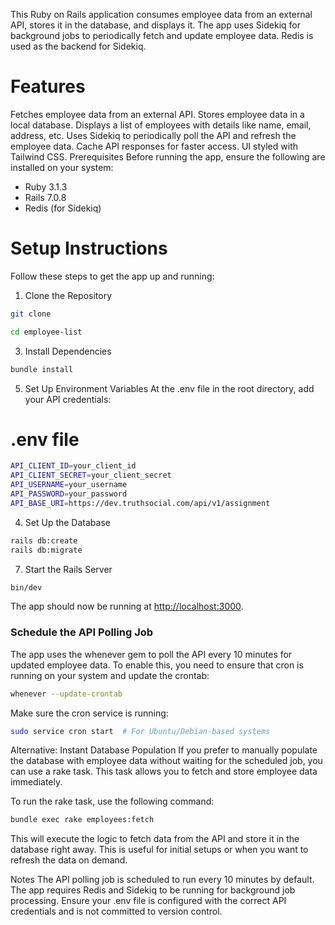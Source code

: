 This Ruby on Rails application consumes employee data from an external API, stores it in the database, and displays it. The app uses Sidekiq for background jobs to periodically fetch and update employee data. Redis is used as the backend for Sidekiq.

# Features
Fetches employee data from an external API.
Stores employee data in a local database.
Displays a list of employees with details like name, email, address, etc.
Uses Sidekiq to periodically poll the API and refresh the employee data.
Cache API responses for faster access.
UI styled with Tailwind CSS.
Prerequisites
Before running the app, ensure the following are installed on your system:

* Ruby 3.1.3
* Rails 7.0.8
* Redis (for Sidekiq)
# Setup Instructions
  
Follow these steps to get the app up and running:

1. Clone the Repository
```bash
git clone
```
```bash
cd employee-list
```
3. Install Dependencies
```bash
bundle install
```
5. Set Up Environment Variables
At the .env file in the root directory, add your API credentials:

# .env file
```bash
API_CLIENT_ID=your_client_id
API_CLIENT_SECRET=your_client_secret
API_USERNAME=your_username
API_PASSWORD=your_password
API_BASE_URI=https://dev.truthsocial.com/api/v1/assignment
```
4. Set Up the Database
```bash
rails db:create
rails db:migrate
```
7. Start the Rails Server
```bash
bin/dev
```
The app should now be running at <a href="http://localhost:3000">http://localhost:3000</a>.

### Schedule the API Polling Job
The app uses the whenever gem to poll the API every 10 minutes for updated employee data. To enable this, you need to ensure that cron is running on your system and update the crontab:
```bash
whenever --update-crontab
```
Make sure the cron service is running:
```bash
sudo service cron start  # For Ubuntu/Debian-based systems
```

Alternative: Instant Database Population
If you prefer to manually populate the database with employee data without waiting for the scheduled job, you can use a rake task. This task allows you to fetch and store employee data immediately.

To run the rake task, use the following command:
```bash
bundle exec rake employees:fetch
```
This will execute the logic to fetch data from the API and store it in the database right away. This is useful for initial setups or when you want to refresh the data on demand.

Notes
The API polling job is scheduled to run every 10 minutes by default.
The app requires Redis and Sidekiq to be running for background job processing.
Ensure your .env file is configured with the correct API credentials and is not committed to version control.
